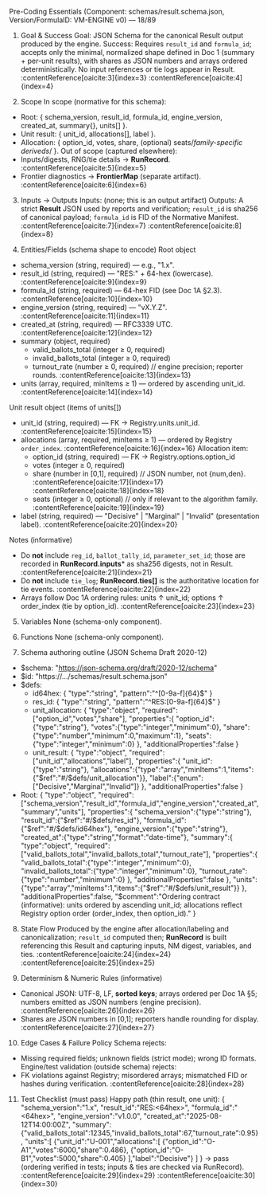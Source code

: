 Pre-Coding Essentials (Component: schemas/result.schema.json, Version/FormulaID: VM-ENGINE v0) — 18/89

1) Goal & Success
Goal: JSON Schema for the canonical Result output produced by the engine.
Success: Requires `result_id` and `formula_id`; accepts only the minimal, normalized shape defined in Doc 1 (summary + per-unit results), with shares as JSON numbers and arrays ordered deterministically. No input references or tie logs appear in Result. :contentReference[oaicite:3]{index=3} :contentReference[oaicite:4]{index=4}

2) Scope
In scope (normative for this schema):
- Root: { schema_version, result_id, formula_id, engine_version, created_at, summary{}, units[] }.
- Unit result: { unit_id, allocations[], label }.
- Allocation: { option_id, votes, share, (optional) seats/*family-specific deriveds*/ }.
Out of scope (captured elsewhere):
- Inputs/digests, RNG/tie details → **RunRecord**. :contentReference[oaicite:5]{index=5}
- Frontier diagnostics → **FrontierMap** (separate artifact). :contentReference[oaicite:6]{index=6}

3) Inputs → Outputs
Inputs: (none; this is an output artifact)
Outputs: A strict **Result** JSON used by reports and verification; `result_id` is sha256 of canonical payload; `formula_id` is FID of the Normative Manifest. :contentReference[oaicite:7]{index=7} :contentReference[oaicite:8]{index=8}

4) Entities/Fields (schema shape to encode)
Root object
- schema_version (string, required) — e.g., "1.x".
- result_id (string, required) — "RES:" + 64-hex (lowercase). :contentReference[oaicite:9]{index=9}
- formula_id (string, required) — 64-hex FID (see Doc 1A §2.3). :contentReference[oaicite:10]{index=10}
- engine_version (string, required) — "vX.Y.Z". :contentReference[oaicite:11]{index=11}
- created_at (string, required) — RFC3339 UTC. :contentReference[oaicite:12]{index=12}
- summary (object, required)
  - valid_ballots_total (integer ≥ 0, required)
  - invalid_ballots_total (integer ≥ 0, required)
  - turnout_rate (number ≥ 0, required)  // engine precision; reporter rounds. :contentReference[oaicite:13]{index=13}
- units (array, required, minItems ≥ 1) — ordered by ascending unit_id. :contentReference[oaicite:14]{index=14}

Unit result object (items of units[])
- unit_id (string, required) — FK → Registry.units.unit_id. :contentReference[oaicite:15]{index=15}
- allocations (array, required, minItems ≥ 1) — ordered by Registry `order_index`. :contentReference[oaicite:16]{index=16}
  Allocation item:
  - option_id (string, required) — FK → Registry.options.option_id
  - votes (integer ≥ 0, required)
  - share (number in [0,1], required)       // JSON number, not {num,den}. :contentReference[oaicite:17]{index=17} :contentReference[oaicite:18]{index=18}
  - seats (integer ≥ 0, optional)            // only if relevant to the algorithm family. :contentReference[oaicite:19]{index=19}
- label (string, required) — "Decisive" | "Marginal" | "Invalid" (presentation label). :contentReference[oaicite:20]{index=20}

Notes (informative)
- Do **not** include `reg_id`, `ballot_tally_id`, `parameter_set_id`; those are recorded in **RunRecord.inputs*** as sha256 digests, not in Result. :contentReference[oaicite:21]{index=21}
- Do **not** include `tie_log`; **RunRecord.ties[]** is the authoritative location for tie events. :contentReference[oaicite:22]{index=22}
- Arrays follow Doc 1A ordering rules: units ↑ unit_id; options ↑ order_index (tie by option_id). :contentReference[oaicite:23]{index=23}

5) Variables
None (schema-only component).

6) Functions
None (schema-only component).

7) Schema authoring outline (JSON Schema Draft 2020-12)
- $schema: "https://json-schema.org/draft/2020-12/schema"
- $id: "https://…/schemas/result.schema.json"
- $defs:
  * id64hex: { "type":"string", "pattern":"^[0-9a-f]{64}$" }
  * res_id: { "type":"string", "pattern":"^RES:[0-9a-f]{64}$" }
  * unit_allocation: {
      "type":"object",
      "required":["option_id","votes","share"],
      "properties":{
        "option_id":{"type":"string"},
        "votes":{"type":"integer","minimum":0},
        "share":{"type":"number","minimum":0,"maximum":1},
        "seats":{"type":"integer","minimum":0}
      },
      "additionalProperties":false
    }
  * unit_result: {
      "type":"object",
      "required":["unit_id","allocations","label"],
      "properties":{
        "unit_id":{"type":"string"},
        "allocations":{"type":"array","minItems":1,"items":{"$ref":"#/$defs/unit_allocation"}},
        "label":{"enum":["Decisive","Marginal","Invalid"]}
      },
      "additionalProperties":false
    }
- Root:
  {
    "type":"object",
    "required":["schema_version","result_id","formula_id","engine_version","created_at","summary","units"],
    "properties":{
      "schema_version":{"type":"string"},
      "result_id":{"$ref":"#/$defs/res_id"},
      "formula_id":{"$ref":"#/$defs/id64hex"},
      "engine_version":{"type":"string"},
      "created_at":{"type":"string","format":"date-time"},
      "summary":{
        "type":"object",
        "required":["valid_ballots_total","invalid_ballots_total","turnout_rate"],
        "properties":{
          "valid_ballots_total":{"type":"integer","minimum":0},
          "invalid_ballots_total":{"type":"integer","minimum":0},
          "turnout_rate":{"type":"number","minimum":0}
        },
        "additionalProperties":false
      },
      "units":{"type":"array","minItems":1,"items":{"$ref":"#/$defs/unit_result"}}
    },
    "additionalProperties":false,
    "$comment":"Ordering contract (informative): units ordered by ascending unit_id; allocations reflect Registry option order (order_index, then option_id)."
  }

8) State Flow
Produced by the engine after allocation/labeling and canonicalization; `result_id` computed then; **RunRecord** is built referencing this Result and capturing inputs, NM digest, variables, and ties. :contentReference[oaicite:24]{index=24} :contentReference[oaicite:25]{index=25}

9) Determinism & Numeric Rules (informative)
- Canonical JSON: UTF-8, LF, **sorted keys**; arrays ordered per Doc 1A §5; numbers emitted as JSON numbers (engine precision). :contentReference[oaicite:26]{index=26}
- Shares are JSON numbers in \[0,1\]; reporters handle rounding for display. :contentReference[oaicite:27]{index=27}

10) Edge Cases & Failure Policy
Schema rejects:
- Missing required fields; unknown fields (strict mode); wrong ID formats.
Engine/test validation (outside schema) rejects:
- FK violations against Registry; misordered arrays; mismatched FID or hashes during verification. :contentReference[oaicite:28]{index=28}

11) Test Checklist (must pass)
Happy path (thin result, one unit):
{
  "schema_version":"1.x",
  "result_id":"RES:<64hex>",
  "formula_id":"<64hex>",
  "engine_version":"v1.0.0",
  "created_at":"2025-08-12T14:00:00Z",
  "summary":{"valid_ballots_total":12345,"invalid_ballots_total":67,"turnout_rate":0.95},
  "units":[
    {"unit_id":"U-001","allocations":[
      {"option_id":"O-A1","votes":6000,"share":0.486},
      {"option_id":"O-B1","votes":5000,"share":0.405}
    ],"label":"Decisive"}
  ]
}
→ pass (ordering verified in tests; inputs & ties are checked via RunRecord). :contentReference[oaicite:29]{index=29} :contentReference[oaicite:30]{index=30}
